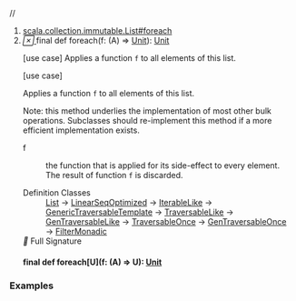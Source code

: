 //
<ol>
<li><a href="https://www.scala-lang.org/api/2.12.3/scala/collection/immutable/List.html#foreach(f:A=>Unit):Unit">scala.collection.immutable.List#foreach</a></li>
<li name="scala.collection.immutable.List#foreach" visbl="pub" class="indented0 " data-isabs="false" fullcomment="yes" group="Ungrouped"> <a id="foreach(f:A=>Unit):Unit"></a><a id="foreach((A)⇒Unit):Unit"></a> <span class="permalink"> <a href="../../../scala/collection/immutable/List.html#foreach(f:A=>Unit):Unit" title="Permalink"> <i class="material-icons"></i> </a> </span> <span class="modifier_kind"> <span class="modifier">final </span> <span class="kind">def</span> </span> <span class="symbol"> <span class="name">foreach</span><span class="params">(<span name="f">f: (<span class="extype" name="scala.collection.IterableLike.A">A</span>) ⇒ <a href="../../Unit.html" class="extype" name="scala.Unit">Unit</a></span>)</span><span class="result">: <a href="../../Unit.html" class="extype" name="scala.Unit">Unit</a></span> </span> <p class="shortcomment cmt">[use case] Applies a function <code>f</code> to all elements of this list.</p>
 <div class="fullcomment">
  [use case] 
  <div class="comment cmt">
   <p> Applies a function <code>f</code> to all elements of this list.</p>
   <p> Note: this method underlies the implementation of most other bulk operations. Subclasses should re-implement this method if a more efficient implementation exists.</p>
  </div>
  <dl class="paramcmts block">
   <dt class="param">
    f
   </dt>
   <dd class="cmt">
    <p>the function that is applied for its side-effect to every element. The result of function <code>f</code> is discarded.</p>
   </dd>
  </dl>
  <dl class="attributes block"> 
   <dt>
    Definition Classes
   </dt>
   <dd>
    <a href="" class="extype" name="scala.collection.immutable.List">List</a> → 
    <a href="../LinearSeqOptimized.html" class="extype" name="scala.collection.LinearSeqOptimized">LinearSeqOptimized</a> → 
    <a href="../IterableLike.html" class="extype" name="scala.collection.IterableLike">IterableLike</a> → 
    <a href="../generic/GenericTraversableTemplate.html" class="extype" name="scala.collection.generic.GenericTraversableTemplate">GenericTraversableTemplate</a> → 
    <a href="../TraversableLike.html" class="extype" name="scala.collection.TraversableLike">TraversableLike</a> → 
    <a href="../GenTraversableLike.html" class="extype" name="scala.collection.GenTraversableLike">GenTraversableLike</a> → 
    <a href="../TraversableOnce.html" class="extype" name="scala.collection.TraversableOnce">TraversableOnce</a> → 
    <a href="../GenTraversableOnce.html" class="extype" name="scala.collection.GenTraversableOnce">GenTraversableOnce</a> → 
    <a href="../generic/FilterMonadic.html" class="extype" name="scala.collection.generic.FilterMonadic">FilterMonadic</a>
   </dd>
   <div class="full-signature-block toggleContainer"> 
    <span class="toggle"> <i class="material-icons"></i> Full Signature </span> 
    <div class="hiddenContent full-signature-usecase">
     <h4 id="signature" class="signature"> <span class="modifier_kind"> <span class="modifier">final </span> <span class="kind">def</span> </span> <span class="symbol"> <span class="name">foreach</span><span class="tparams">[<span name="U">U</span>]</span><span class="params">(<span name="f">f: (<span class="extype" name="scala.collection.immutable.List.A">A</span>) ⇒ <span class="extype" name="scala.collection.immutable.List.foreach.U">U</span></span>)</span><span class="result">: <a href="../../Unit.html" class="extype" name="scala.Unit">Unit</a></span> </span> </h4>
    </div> 
   </div>
  </dl>
 </div> </li>
        </ol>


### Examples



